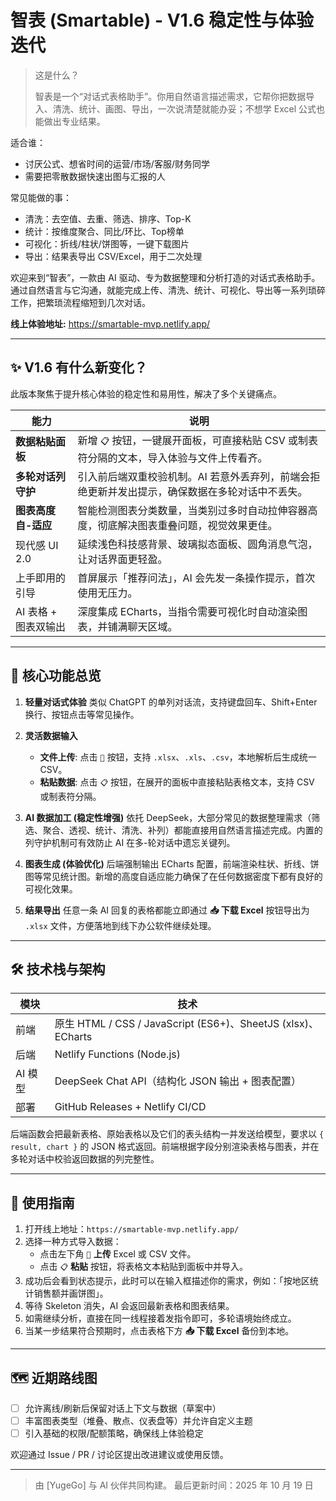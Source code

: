 # 智表 (Smartable) - V1.6 稳定性与体验迭代

> 这是什么？
>
> 智表是一个“对话式表格助手”。你用自然语言描述需求，它帮你把数据导入、清洗、统计、画图、导出，一次说清楚就能办妥；不想学 Excel 公式也能做出专业结果。

适合谁：
- 讨厌公式、想省时间的运营/市场/客服/财务同学
- 需要把零散数据快速出图与汇报的人

常见能做的事：
- 清洗：去空值、去重、筛选、排序、Top-K
- 统计：按维度聚合、同比/环比、Top榜单
- 可视化：折线/柱状/饼图等，一键下载图片
- 导出：结果表导出 CSV/Excel，用于二次处理

欢迎来到“智表”，一款由 AI 驱动、专为数据整理和分析打造的对话式表格助手。通过自然语言与它沟通，就能完成上传、清洗、统计、可视化、导出等一系列琐碎工作，把繁琐流程缩短到几次对话。

**线上体验地址:** https://smartable-mvp.netlify.app/

---

## ✨ V1.6 有什么新变化？

此版本聚焦于提升核心体验的稳定性和易用性，解决了多个关键痛点。

| 能力 | 说明 |
| --- | --- |
| **数据粘贴面板** | 新增 `📋` 按钮，一键展开面板，可直接粘贴 CSV 或制表符分隔的文本，导入体验与文件上传看齐。 |
| **多轮对话列守护** | 引入前后端双重校验机制。AI 若意外丢弃列，前端会拒绝更新并发出提示，确保数据在多轮对话中不丢失。 |
| **图表高度自-适应** | 智能检测图表分类数量，当类别过多时自动拉伸容器高度，彻底解决图表重叠问题，视觉效果更佳。 |
| 现代感 UI 2.0 | 延续浅色科技感背景、玻璃拟态面板、圆角消息气泡，让对话界面更轻盈。 |
| 上手即用的引导 | 首屏展示「推荐问法」，AI 会先发一条操作提示，首次使用无压力。 |
| AI 表格 + 图表双输出 | 深度集成 ECharts，当指令需要可视化时自动渲染图表，并铺满聊天区域。 |

---

## 🚀 核心功能总览

1.  **轻量对话式体验**
    类似 ChatGPT 的单列对话流，支持键盘回车、Shift+Enter 换行、按钮点击等常见操作。

2.  **灵活数据输入**
    - **文件上传**: 点击 `📎` 按钮，支持 `.xlsx`、`.xls`、`.csv`，本地解析后生成统一 CSV。
    - **粘贴数据**: 点击 `📋` 按钮，在展开的面板中直接粘贴表格文本，支持 CSV 或制表符分隔。

3.  **AI 数据加工 (稳定性增强)**
    依托 DeepSeek，大部分常见的数据整理需求（筛选、聚合、透视、统计、清洗、补列）都能直接用自然语言描述完成。内置的列守护机制可有效防止 AI 在多-轮对话中遗忘关键列。

4.  **图表生成 (体验优化)**
    后端强制输出 ECharts 配置，前端渲染柱状、折线、饼图等常见统计图。新增的高度自适应能力确保了在任何数据密度下都有良好的可视化效果。

5.  **结果导出**
    任意一条 AI 回复的表格都能立即通过 **📥 下载 Excel** 按钮导出为 `.xlsx` 文件，方便落地到线下办公软件继续处理。

---

## 🛠️ 技术栈与架构

| 模块 | 技术 |
| --- | --- |
| 前端 | 原生 HTML / CSS / JavaScript (ES6+)、SheetJS (xlsx)、ECharts |
| 后端 | Netlify Functions (Node.js) |
| AI 模型 | DeepSeek Chat API（结构化 JSON 输出 + 图表配置） |
| 部署 | GitHub Releases + Netlify CI/CD |

后端函数会把最新表格、原始表格以及它们的表头结构一并发送给模型，要求以 `{ result, chart }` 的 JSON 格式返回。前端根据字段分别渲染表格与图表，并在多轮对话中校验返回数据的列完整性。

---

## 📖 使用指南

1.  打开线上地址：`https://smartable-mvp.netlify.app/`
2.  选择一种方式导入数据：
    - 点击左下角 `📎` **上传** Excel 或 CSV 文件。
    - 点击 `📋` **粘贴** 按钮，将表格文本粘贴到面板中并导入。
3.  成功后会看到状态提示，此时可以在输入框描述你的需求，例如：「按地区统计销售额并画饼图」。
4.  等待 Skeleton 消失，AI 会返回最新表格和图表结果。
5.  如需继续分析，直接在同一线程接着发指令即可，多轮语境始终成立。
6.  当某一步结果符合预期时，点击表格下方 **📥 下载 Excel** 备份到本地。

---

## 🗺️ 近期路线图

- [ ] 允许离线/刷新后保留对话上下文与数据（草案中）
- [ ] 丰富图表类型（堆叠、散点、仪表盘等）并允许自定义主题
- [ ] 引入基础的权限/配额策略，确保线上体验稳定

欢迎通过 Issue / PR / 讨论区提出改进建议或使用反馈。

---

> 由 [YugeGo] 与 AI 伙伴共同构建。
> 最后更新时间：2025 年 10 月 19 日